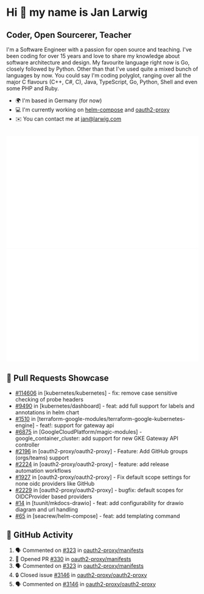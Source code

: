 # Hi 👋 my name is Jan Larwig

## Coder, Open Sourcerer, Teacher

I'm a Software Engineer with a passion for open source and teaching. I've been coding for over 15 years and love to share my knowledge about software architecture and design. My favourite language right now is Go, closely followed by Python. Other than that I've used quite a mixed bunch of languages by now. You could say I'm coding polyglot, ranging over all the major C flavours (C++, C#, C), Java, TypeScript, Go, Python, Shell and even some PHP and Ruby.

- 🌍 I'm based in Germany (for now)
- 💻 I'm currently working on [helm-compose](https://seacrew.github.io/helm-compose/) and [oauth2-proxy](https://github.com/oauth2-proxy/oauth2-proxy)
- ✉️ You can contact me at [jan@larwig.com](mailto:jan@larwig.com)

<br>

<a href="https://github.com/jstrieb/github-stats">
  <picture>
    <source
      srcset="https://raw.githubusercontent.com/tuunit/github-stats/master/generated/overview.svg#gh-dark-mode-only" 
      media="(prefers-color-scheme: dark)" 
    />
    <source
      srcset="https://raw.githubusercontent.com/tuunit/github-stats/master/generated/overview.svg#gh-light-mode-only" 
      media="(prefers-color-scheme: light), (prefers-color-scheme: no-preference)" 
    />
    <img src="https://raw.githubusercontent.com/tuunit/github-stats/master/generated/overview.svg#gh-light-mode-only" />
  </picture>
  <picture>
    <source
      srcset="https://raw.githubusercontent.com/tuunit/github-stats/master/generated/languages.svg#gh-dark-mode-only" 
      media="(prefers-color-scheme: dark)" 
    />
    <source
      srcset="https://raw.githubusercontent.com/tuunit/github-stats/master/generated/languages.svg#gh-light-mode-only" 
      media="(prefers-color-scheme: light), (prefers-color-scheme: no-preference)" 
    />
    <img src="https://raw.githubusercontent.com/tuunit/github-stats/master/generated/languages.svg#gh-light-mode-only" />
  </picture>
</a>

## 🔧 Pull Requests Showcase

- [#114606](https://github.com/kubernetes/kubernetes/pull/114606) in [kubernetes/kubernetes] - fix: remove case sensitive checking of probe headers
- [#9490](https://github.com/kubernetes/dashboard/pull/9490) in [kubernetes/dashboard] - feat: add full support for labels and annotations in helm chart
- [#1510](https://github.com/terraform-google-modules/terraform-google-kubernetes-engine/pull/1510) in [terraform-google-modules/terraform-google-kubernetes-engine] - feat!: support for gateway api
- [#6875](https://github.com/GoogleCloudPlatform/magic-modules/pull/6875) in [GoogleCloudPlatform/magic-modules] - google_container_cluster: add support for new GKE Gateway API controller
- [#2196](https://github.com/oauth2-proxy/oauth2-proxy/pull/2196) in [oauth2-proxy/oauth2-proxy] - Feature: Add GitHub groups (orgs/teams) support 
- [#2224](https://github.com/oauth2-proxy/oauth2-proxy/pull/2224) in [oauth2-proxy/oauth2-proxy] - feature: add release automation workflows
- [#1927](https://github.com/oauth2-proxy/oauth2-proxy/pull/1927) in [oauth2-proxy/oauth2-proxy] - Fix default scope settings for none oidc providers like GitHub
- [#2229](https://github.com/oauth2-proxy/oauth2-proxy/pull/2229) in [oauth2-proxy/oauth2-proxy] - bugfix: default scopes for OIDCProvider based providers
- [#14](https://github.com/tuunit/mkdocs-drawio/pull/14) in [tuunit/mkdocs-drawio] - feat: add configurability for drawio diagram and url handling
- [#65](https://github.com/seacrew/helm-compose/pull/65) in [seacrew/helm-compose] - feat: add templating command

## 🔔 GitHub Activity

<!--START_SECTION:activity-->
1. 🗣 Commented on [#323](https://github.com/oauth2-proxy/manifests/issues/323#issuecomment-3143650156) in [oauth2-proxy/manifests](https://github.com/oauth2-proxy/manifests)
2. 💪 Opened PR [#330](https://github.com/oauth2-proxy/manifests/pull/330) in [oauth2-proxy/manifests](https://github.com/oauth2-proxy/manifests)
3. 🗣 Commented on [#323](https://github.com/oauth2-proxy/manifests/issues/323#issuecomment-3140348696) in [oauth2-proxy/manifests](https://github.com/oauth2-proxy/manifests)
4. 🔒 Closed issue [#3146](https://github.com/oauth2-proxy/oauth2-proxy/issues/3146) in [oauth2-proxy/oauth2-proxy](https://github.com/oauth2-proxy/oauth2-proxy)
5. 🗣 Commented on [#3146](https://github.com/oauth2-proxy/oauth2-proxy/issues/3146#issuecomment-3139370661) in [oauth2-proxy/oauth2-proxy](https://github.com/oauth2-proxy/oauth2-proxy)
<!--END_SECTION:activity-->
